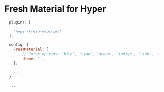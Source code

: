 # Fresh Material for Hyper


```js
  plugins: [  
    ...
    'hyper-fresh-material'  
  ],
  ```

  ```js
    config: {
      FreshMaterial: {
          // Color options: 'blue', 'cyan', 'green', 'indigo', 'pink', 'red', 'default', ''
          theme: '',
      },

      ...
    }

    ...
```